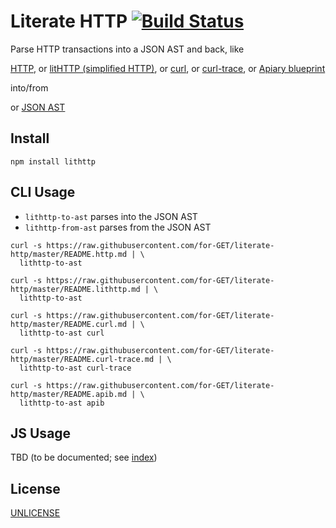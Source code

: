 # Literate HTTP [![Build Status][2]][1]

Parse HTTP transactions into a JSON AST and back, like

[HTTP](./README.http.md),
or [litHTTP (simplified HTTP)](./README.lithttp.md),
or [curl](./README.curl.md),
or [curl-trace](./README.curl-trace.md),
or [Apiary blueprint](./README.apib.md)

into/from

or [JSON AST](./README.json)


## Install

```shell
npm install lithttp
```

## CLI Usage

* `lithttp-to-ast` parses into the JSON AST
* `lithttp-from-ast` parses from the JSON AST

```shell
curl -s https://raw.githubusercontent.com/for-GET/literate-http/master/README.http.md | \
  lithttp-to-ast

curl -s https://raw.githubusercontent.com/for-GET/literate-http/master/README.lithttp.md | \
  lithttp-to-ast

curl -s https://raw.githubusercontent.com/for-GET/literate-http/master/README.curl.md | \
  lithttp-to-ast curl

curl -s https://raw.githubusercontent.com/for-GET/literate-http/master/README.curl-trace.md | \
  lithttp-to-ast curl-trace

curl -s https://raw.githubusercontent.com/for-GET/literate-http/master/README.apib.md | \
  lithttp-to-ast apib
```

## JS Usage

TBD (to be documented; see [index](./src/index.coffee))

## License

[UNLICENSE](LICENSE)


  [1]: https://travis-ci.org/for-GET/literate-http
  [2]: https://travis-ci.org/for-GET/literate-http.png
